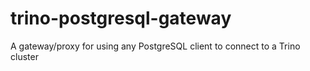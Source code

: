 # trino-postgresql-gateway
A gateway/proxy for using any PostgreSQL client to connect to a Trino cluster
